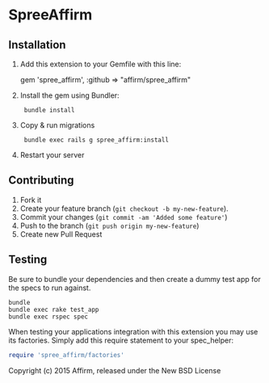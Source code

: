 SpreeAffirm
===========

Installation
------------

1. Add this extension to your Gemfile with this line:

    gem 'spree_affirm', :github => "affirm/spree_affirm"

2. Install the gem using Bundler:

        bundle install

3. Copy & run migrations

        bundle exec rails g spree_affirm:install

4. Restart your server

## Contributing

1. Fork it
2. Create your feature branch (```git checkout -b my-new-feature```).
3. Commit your changes (```git commit -am 'Added some feature'```)
4. Push to the branch (```git push origin my-new-feature```)
5. Create new Pull Request

Testing
-------

Be sure to bundle your dependencies and then create a dummy test app for the specs to run against.

```shell
bundle
bundle exec rake test_app
bundle exec rspec spec
```

When testing your applications integration with this extension you may use its factories.
Simply add this require statement to your spec_helper:

```ruby
require 'spree_affirm/factories'
```

Copyright (c) 2015 Affirm, released under the New BSD License
